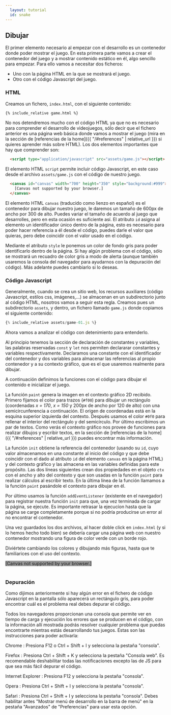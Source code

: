 ```yaml
---
  layout: tutorial
  id: snake
---
```


## Dibujar

El primer elemento necesario al empezar con el desarrollo es un contenedor donde poder mostrar el juego. En esta primera parte
vamos a crear el contenedor del juego y a mostrar contenido estático en él, algo sencillo para empezar. Para ello vamos a necesitar
dos ficheros:
- Uno con la página HTML en la que se mostrará el juego.
- Otro con el código Javascript del juego.

### HTML

Creamos un fichero, `index.html`, con el siguiente contenido:

``` html
{% include_relative game.html %}
```

No nos detendremos mucho con el código HTML ya que no es necesario para comprender el desarrollo de videojuegos, sólo decir que
el fichero anterior es una página web básica donde vamos a mostrar el juego (mira en la sección de [referencias de la home]({{ "/#references" | relative_url }})
si quieres aprender más sobre HTML). Los dos elementos importantes que hay que comprender son:

``` html
  <script type="application/javascript" src="assets/game.js"></script>
```

El elemento HTML `script` permite incluir código Javascript, en este caso desde el archivo `assets/game.js` con el código de
nuestro juego.

``` html
  <canvas id="canvas" width="700" height="350" style="background:#999">
    [Canvas not supported by your browser.]
  </canvas>
```

El elemento HTML `canvas` (traducido como lienzo en español) es el contenedor para dibujar nuestro juego, le daremos un tamaño
de 600px de ancho por 300 de alto. Puedes variar el tamaño de acuerdo al juego que desarrolles, pero en esta ocasión es
suficiente así. El atributo `id` asigna al elemento un identificador único dentro de la página, esto es necesario para poder
hacer referencia a él desde el código, puedes darle el valor que quieras, pero debe coincidir con el valor usado en el código.

Mediante el atributo `style` le ponemos un color de fondo gris para poder identificarlo dentro de la página. Si hay algún problema
con el código, sólo se mostrará un recuadro de color gris a modo de alerta (aunque también usaremos la consola del navegador para
ayudarnos con la depuración del código). Más adelante puedes cambiarlo si lo deseas.

### Código Javascript

Generalmente, cuando se crea un sitio web, los recursos auxiliares (código Javascript, estilos css, imágenes,...) se almacenan en
un subdirectorio junto al código HTML, nosotros vamos a seguir esta regla. Creamos pues un subdirectorio `assets`, y dentro, un
fichero llamado `game.js` donde copiamos el siguiente contenido:

``` javascript
{% include_relative assets/game-01.js %}
```

Ahora vamos a analizar el código con detenimiento para entenderlo.

Al principio tenemos la sección de declaración de constantes y variables, las palabras reservadas `const` y `let` nos permiten
declararar constantes y variables respectivamente. Declaramos una constante con el identificador del contenedor y dos variables
para almacenar las referencias al propio contenedor y a su contexto gráfico, que es el que usaremos realmente para dibujar.

A continuación definimos la funciones con el código para dibujar el contenido e inicializar el juego.

La función `paint` genera la imagen en el contexto gráfico 2D recibido. Primero fijamos el color para trazos (`#f00`) para dibujar
un rectángulo (coordenadas *x = 170*, *x = 150* y 200px de ancho por 120 de alto) con una semicircunferencia a continuación. El
origen de coordenadas está en la esquina superior izquierda del contexto. Después usamos el color `#0f0` para rellenar el interior
del rectángulo y del semicírculo. Por último escribimos un par de textos. Como verás el contexto gráfico nos provee de funciones
para realizar dibujos y escribir textos, en la sección de [referencias de la home]({{ "/#references" | relative_url }}) puedes
encontrar más información.

La función `init` obtiene la referencia del contenedor (usando su `id`, cuyo valor almacenamos en una constante al inicio del código
y que debe coincidir con el dado al atributo `id` del elemento `canvas` en la página HTML) y del contexto gráfico y las almacena
en las variables definidas para este propósito. Las dos líneas siguientes crean dos propiedades en el objeto `ctx` con el ancho y
alto del contexto y que son usadas en la función `paint` para realizar cálculos al escribir texto. En la última línea de la función
llamamos a la función `paint` pasándole el contexto para dibujar en él.

Por último usamos la función `addEventListener` (existente en el navegador) para registrar nuestra función `init` para que, una
vez terminada de cargar la página, se ejecute. Es importante retrasar la ejecucíon hasta que la página se carge completamente
porque si no podría producirse un error al no encontrar el contenedor.

Una vez guardados los dos archivos, al hacer doble click en `index.html` (y si lo hemos hecho todo bien) se debería cargar una
página web con nuestro contenedor mostrando una figura de color verde con un borde rojo.

Diviértete cambiando los colores y dibujando más figuras, hasta que te familiarices con el uso del contexto.

<div class="game_example">
  <script type="application/javascript" src="assets/game-01.js"></script>
  <canvas id="canvas" width="600" height="300" style="background:#999">[Canvas not supported by your browser.]</canvas>
</div>
<div>&nbsp;</div>

### Depuración

Como dijimos anteriormente si hay algún error en el fichero de código Javascript en la pantalla sólo aparecerá un rectángulo
gris, para poder encontrar cuál es el problema real debes depurar el código.

Todos los navegadores proporcionan una consola que permite ver en tiempo de carga y ejecución los errores que se producen en el
código, con la información allí mostrada podrás resolver cualquier problema que puedas encontrarte mientras estás desarrollando
tus juegos. Estas son las instrucciones para poder activarla:

Chrome
: Presiona F12 o Ctrl + Shift + I y selecciona la pestaña "consola".

Firefox
: Presiona Ctrl + Shift + K y selecciona la pestaña "Consola web". Es recomendable deshabilitar todas las notificaciones excepto
las de JS para que sea más fácil depurar el código.

Internet Explorer
: Presiona F12 y selecciona la pestaña "consola".

Opera
: Presiona Ctrl + Shift + I y selecciona la pestaña "consola".

Safari
: Presiona Ctrl + Shift + I y selecciona la pestaña "consola". Debes habilitar antes "Mostrar menú de desarrollo en la barra de
menú" en la pestaña "Avanzados" de "Preferencias" para usar esta opción.
